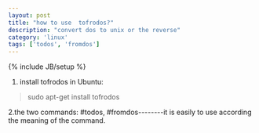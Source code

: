 ```yaml
---
layout: post
title: "how to use  tofrodos?"
description: "convert dos to unix or the reverse"
category: 'linux'
tags: ['todos', 'fromdos']
---
```

{% include JB/setup %}

1. install tofrodos in Ubuntu:    
> sudo apt-get install tofrodos    

2.the two commands: #todos, #fromdos--------it is easily to use according the meaning of the command.
